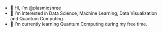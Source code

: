 - 👋 Hi, I’m @plasmicshree
- 👀 I’m interested in Data Science, Machine Learning, Data Visualization and Quantum Computing.
- 🌱 I’m currently learning Quantum Computing during my free time.


<!---
plasmicshree/plasmicshree is a ✨ special ✨ repository because its `README.md` (this file) appears on your GitHub profile.
You can click the Preview link to take a look at your changes.
--->
